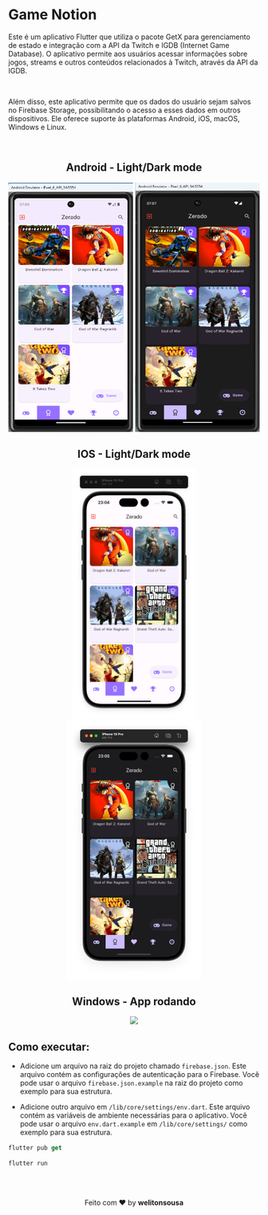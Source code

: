 # Game Notion


Este é um aplicativo Flutter que utiliza o pacote GetX para gerenciamento de estado e integração com a API da Twitch e IGDB (Internet Game Database). O aplicativo permite aos usuários acessar informações sobre jogos, streams e outros conteúdos relacionados à Twitch, através da API da IGDB.

<br>

Além disso, este aplicativo permite que os dados do usuário sejam salvos no Firebase Storage, possibilitando o acesso a esses dados em outros dispositivos. Ele oferece suporte às plataformas Android, iOS, macOS, Windows e Linux.

<br>

<h2 align="center">Android - Light/Dark mode</h2>
<p align="center">
    <img src="./assets/screenshots/android-light.png" width="250" height="500"/>
    <img src="./assets/screenshots/android-dark.png" width="250" height="500"/>
</p>

<h2 align="center">IOS - Light/Dark mode</h2>
<p align="center">
    <img src="./assets/screenshots/ios-light.png" width="250" height="500"/>
    <img src="./assets/screenshots/ios-dark.png" width="270" height="520"/>
</p>

<h2 align="center">Windows - App rodando</h2>

<p align="center">
    <img src="./assets/screenshots/game-notion.gif" />

</p>


## Como executar:
- Adicione um arquivo na raiz do projeto chamado `firebase.json`. Este arquivo contém as configurações de autenticação para o Firebase. Você pode usar o arquivo `firebase.json.example` na raiz do projeto como exemplo para sua estrutura.

- Adicione outro arquivo em `/lib/core/settings/env.dart`. Este arquivo contém as variáveis de ambiente necessárias para o aplicativo. Você pode usar o arquivo `env.dart.example` em `/lib/core/settings/` como exemplo para sua estrutura.


```dart
flutter pub get
```
```dart
flutter run
```

<br>
<br>
<p align="center">
   Feito com ❤️ by <b>welitonsousa</b>
</p>
